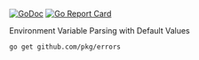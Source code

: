 [![GoDoc](https://godoc.org/github.com/graymeta/env?status.svg)](https://godoc.org/github.com/graymeta/env)
[![Go Report Card](https://goreportcard.com/badge/github.com/graymeta/stow)](https://goreportcard.com/report/github.com/graymeta/env)

Environment Variable Parsing with Default Values

```
go get github.com/pkg/errors
```
